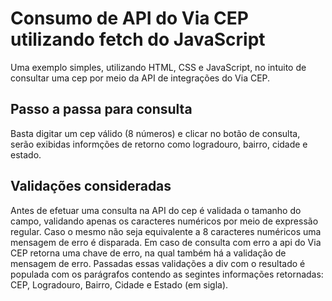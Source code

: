# Consumo de API do Via CEP utilizando fetch do JavaScript

Uma exemplo simples, utilizando HTML, CSS e JavaScript, no intuito de consultar uma cep por meio da API de integrações do Via CEP.

## Passo a passa para consulta

Basta digitar um cep válido (8 números) e clicar no botão de consulta, serão exibidas informções de retorno como logradouro, bairro, cidade e estado.

## Validações consideradas

Antes de efetuar uma consulta na API do cep é validada o tamanho do campo, validando apenas os caracteres numéricos por meio de expressão regular. 
Caso o mesmo não seja equivalente a 8 caracteres numéricos uma mensagem de erro é disparada.
Em caso de consulta com erro a api do Via CEP retorna uma chave de erro, na qual também há a validação de mensagem de erro.
Passadas essas validações a div com o resultado é populada com os parágrafos contendo as segintes informações retornadas: CEP, Logradouro, Bairro, Cidade e Estado (em sigla). 

